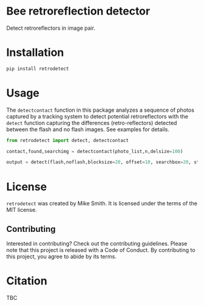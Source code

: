 # Bee retroreflection detector

Detect retroreflectors in image pair.

# Installation

```bash
pip install retrodetect
```

# Usage
The `detectcontact` function in this package analyzes a sequence of photos captured by a tracking system to detect potential retroreflectors with the `detect` function capturing the differences (retro-reflectors) detected between the flash and no flash images.
See examples for details.

```python
from retrodetect import detect, detectcontact

contact,found,searchimg = detectcontact(photo_list,n,delsize=100)

output = detect(flash,noflash,blocksize=20, offset=10, searchbox=20, step=4, searchblocksize=50, ensemblesizesqrt=3, dilate=True,margin=100)
```

# License

`retrodetect` was created by Mike Smith. It is licensed under the terms
of the MIT license.

## Contributing

Interested in contributing? Check out the contributing guidelines. 
Please note that this project is released with a Code of Conduct. 
By contributing to this project, you agree to abide by its terms.

# Citation
TBC
